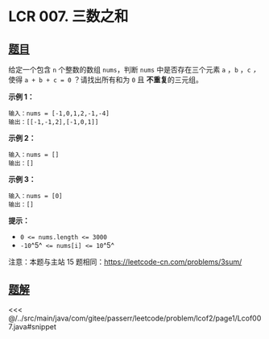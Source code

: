 # LCR 007. 三数之和

## [题目](https://leetcode.cn/problems/1fGaJU/)
给定一个包含 `n` 个整数的数组 `nums`，判断 `nums` 中是否存在三个元素 `a` ，`b` ，`c` *，* 使得 `a + b + c = 0` ？请找出所有和为 `0` 且 **不重复**的三元组。

**示例 1：**

```
输入：nums = [-1,0,1,2,-1,-4]
输出：[[-1,-1,2],[-1,0,1]]
```

**示例 2：**

```
输入：nums = []
输出：[]
```

**示例 3：**

```
输入：nums = [0]
输出：[]
```

**提示：**

* `0 <= nums.length <= 3000`
* `-10`^5^` <= nums[i] <= 10`^5^

注意：本题与主站 15 题相同：<https://leetcode-cn.com/problems/3sum/>


## [题解](https://github.com/PasseRR/JavaLeetCode/blob/master/src/main/java/com/gitee/passerr/leetcode/problem/lcof2/page1/Lcof007.java)

<<< @/../src/main/java/com/gitee/passerr/leetcode/problem/lcof2/page1/Lcof007.java#snippet
